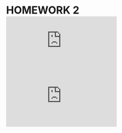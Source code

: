 # HOMEWORK 2 ![Collection](https://github.com/SawkaQA/Postman/blob/main/HW_2.postman_collection.json) ![Environment](https://github.com/SawkaQA/Postman/blob/main/QA.postman_environment.json)
